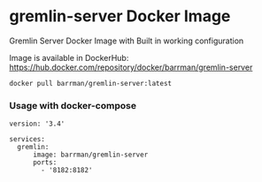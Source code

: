 # gremlin-server Docker Image
Gremlin Server Docker Image with Built in working configuration

Image is available in DockerHub: https://hub.docker.com/repository/docker/barrman/gremlin-server

`docker pull barrman/gremlin-server:latest`

### Usage with docker-compose
```
version: '3.4'

services:
  gremlin:
      image: barrman/gremlin-server
      ports:
        - '8182:8182'
```
